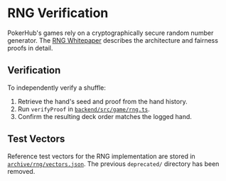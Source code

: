 # RNG Verification

PokerHub's games rely on a cryptographically secure random number generator. The [RNG Whitepaper](rng-whitepaper.md) describes the architecture and fairness proofs in detail.

## Verification

To independently verify a shuffle:

1. Retrieve the hand's seed and proof from the hand history.
2. Run `verifyProof` in [`backend/src/game/rng.ts`](../../backend/src/game/rng.ts).
3. Confirm the resulting deck order matches the logged hand.

## Test Vectors

Reference test vectors for the RNG implementation are stored in [`archive/rng/vectors.json`](../../archive/rng/vectors.json). The previous `deprecated/` directory has been removed.

